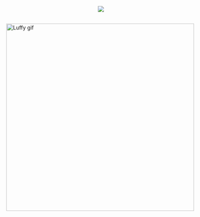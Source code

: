<p align="center">
  <img src="https://capsule-render.vercel.app/api?text=It%20is%20not%20over%20until%20I%20win&animation=fadeIn&type=waving&color=gradient&height=100"/>
</p>
<br>
<img src="https://tenor.com/seGUe5Up0qz.gif" alt="Luffy gif" width="500">

<!--
**KinitaL/KinitaL** is a ✨ _special_ ✨ repository because its `README.md` (this file) appears on your GitHub profile.

Here are some ideas to get you started:

- 🔭 I’m currently working on ...
- 🌱 I’m currently learning ...
- 👯 I’m looking to collaborate on ...
- 🤔 I’m looking for help with ...
- 💬 Ask me about ...
- 📫 How to reach me: ...
- 😄 Pronouns: ...
- ⚡ Fun fact: ...
-->
